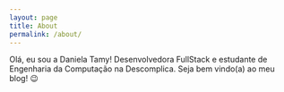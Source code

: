 ```yaml
---
layout: page
title: About
permalink: /about/
---
```

Olá, eu sou a Daniela Tamy! Desenvolvedora FullStack e estudante de Engenharia da Computação na Descomplica. Seja bem vindo(a) ao meu blog! 😉

